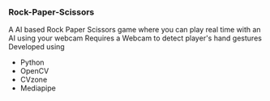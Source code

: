 ### Rock-Paper-Scissors
A AI based Rock Paper Scissors game where you can play real time with an AI using your webcam
Requires a Webcam to detect player's hand gestures 
Developed using 
- Python
- OpenCV
- CVzone
- Mediapipe
